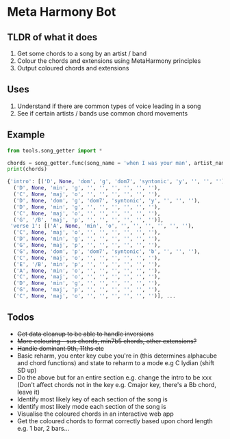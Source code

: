 # Meta Harmony Bot

## TLDR of what it does
1. Get some chords to a song by an artist / band
2. Colour the chords and extensions using MetaHarmony principles
3. Output coloured chords and extensions

## Uses
1. Understand if there are common types of voice leading in a song
2. See if certain artists / bands use common chord movements

## Example
```python
from tools.song_getter import *

chords = song_getter.func(song_name = 'when I was your man', artist_name = 'bruno mars')
print(chords)

{'intro': [('D', None, 'dom', 'g', 'dom7', 'syntonic', 'y', '', '', ''),
  ('D', None, 'min', 'g', '', '', '', '', '', ''),
  ('C', None, 'maj', 'o', '', '', '', '', '', ''),
  ('D', None, 'dom', 'g', 'dom7', 'syntonic', 'y', '', '', ''),
  ('D', None, 'min', 'g', '', '', '', '', '', ''),
  ('C', None, 'maj', 'o', '', '', '', '', '', ''),
  ('G', '/B', 'maj', 'p', '', '', '', '', '', '')],
 'verse 1': [('A', None, 'min', 'o', '', '', '', '', '', ''),
  ('C', None, 'maj', 'o', '', '', '', '', '', ''),
  ('D', None, 'min', 'g', '', '', '', '', '', ''),
  ('G', None, 'maj', 'p', '', '', '', '', '', ''),
  ('G', None, 'dom', 'p', 'dom7', 'syntonic', 'b', '', '', ''),
  ('C', None, 'maj', 'o', '', '', '', '', '', ''),
  ('E', '/B', 'min', 'p', '', '', '', '', '', ''),
  ('A', None, 'min', 'o', '', '', '', '', '', ''),
  ('C', None, 'maj', 'o', '', '', '', '', '', ''),
  ('D', None, 'min', 'g', '', '', '', '', '', ''),
  ('G', None, 'maj', 'p', '', '', '', '', '', ''),
  ('C', None, 'maj', 'o', '', '', '', '', '', '')], ...
```

## Todos
* ~~Get data cleanup to be able to handle inversions~~
* ~~More colouring - sus chords, min7b5 chords, other extensions?~~
* ~~Handle dominant 9th, 11ths etc~~
* Basic reharm, you enter key cube you're in (this determines alphacube and chord functions) and state to reharm to a mode e.g C lydian (shift SD up)
* Do the above but for an entire section e.g. change the intro to be xxx
(Don't affect chords not in the key e.g. Cmajor key, there's a Bb chord, leave it)
* Identify most likely key of each section of the song is
* Identify most likely mode each section of the song is
* Visualise the coloured chords in an interactive web app
* Get the coloured chords to format correctly based upon chord length e.g. 1 bar, 2 bars...
